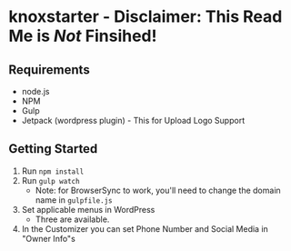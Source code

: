 
knoxstarter - Disclaimer: This Read Me is *Not* Finsihed!
===
Requirements
---------------
* node.js
* NPM
* Gulp
* Jetpack (wordpress plugin) - This for Upload Logo Support

Getting Started
---------------

1. Run `npm install`
2. Run `gulp watch`
	* Note: for BrowserSync to work, you'll need to change the domain name in `gulpfile.js`
3. Set applicable menus in WordPress
	* Three are available.
4. In the Customizer you can set Phone Number and Social Media in "Owner Info"s
